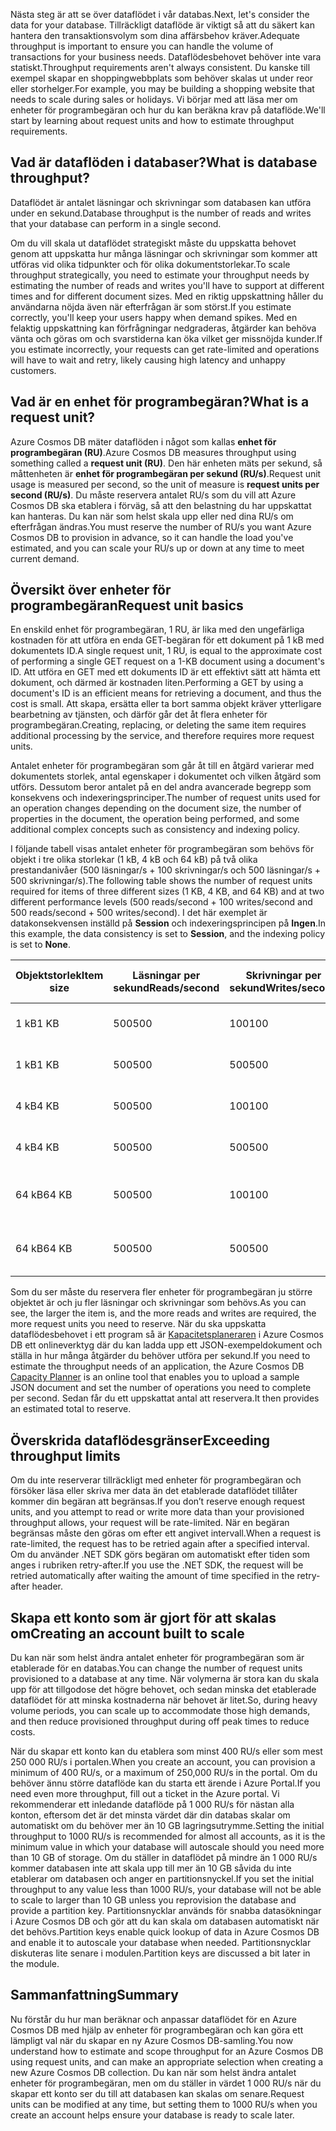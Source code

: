 <span data-ttu-id="f9b09-101">Nästa steg är att se över dataflödet i vår databas.</span><span class="sxs-lookup"><span data-stu-id="f9b09-101">Next, let's consider the data for your database.</span></span> <span data-ttu-id="f9b09-102">Tillräckligt dataflöde är viktigt så att du säkert kan hantera den transaktionsvolym som dina affärsbehov kräver.</span><span class="sxs-lookup"><span data-stu-id="f9b09-102">Adequate throughput is important to ensure you can handle the volume of transactions for your business needs.</span></span> <span data-ttu-id="f9b09-103">Dataflödesbehovet behöver inte vara statiskt.</span><span class="sxs-lookup"><span data-stu-id="f9b09-103">Throughput requirements aren't always consistent.</span></span> <span data-ttu-id="f9b09-104">Du kanske till exempel skapar en shoppingwebbplats som behöver skalas ut under reor eller storhelger.</span><span class="sxs-lookup"><span data-stu-id="f9b09-104">For example, you may be building a shopping website that needs to scale during sales or holidays.</span></span> <span data-ttu-id="f9b09-105">Vi börjar med att läsa mer om enheter för programbegäran och hur du kan beräkna krav på dataflöde.</span><span class="sxs-lookup"><span data-stu-id="f9b09-105">We'll start by learning about request units and how to estimate throughput requirements.</span></span>

## <a name="what-is-database-throughput"></a><span data-ttu-id="f9b09-106">Vad är dataflöden i databaser?</span><span class="sxs-lookup"><span data-stu-id="f9b09-106">What is database throughput?</span></span> 

<span data-ttu-id="f9b09-107">Dataflödet är antalet läsningar och skrivningar som databasen kan utföra under en sekund.</span><span class="sxs-lookup"><span data-stu-id="f9b09-107">Database throughput is the number of reads and writes that your database can perform in a single second.</span></span>

<span data-ttu-id="f9b09-108">Om du vill skala ut dataflödet strategiskt måste du uppskatta behovet genom att uppskatta hur många läsningar och skrivningar som kommer att utföras vid olika tidpunkter och för olika dokumentstorlekar.</span><span class="sxs-lookup"><span data-stu-id="f9b09-108">To scale throughput strategically, you need to estimate your throughput needs by estimating the number of reads and writes you'll have to support at different times and for different document sizes.</span></span> <span data-ttu-id="f9b09-109">Med en riktig uppskattning håller du användarna nöjda även när efterfrågan är som störst.</span><span class="sxs-lookup"><span data-stu-id="f9b09-109">If you estimate correctly, you'll keep your users happy when demand spikes.</span></span> <span data-ttu-id="f9b09-110">Med en felaktig uppskattning kan förfrågningar nedgraderas, åtgärder kan behöva vänta och göras om och svarstiderna kan öka vilket ger missnöjda kunder.</span><span class="sxs-lookup"><span data-stu-id="f9b09-110">If you estimate incorrectly, your requests can get rate-limited and operations will have to wait and retry, likely causing high latency and unhappy customers.</span></span>

## <a name="what-is-a-request-unit"></a><span data-ttu-id="f9b09-111">Vad är en enhet för programbegäran?</span><span class="sxs-lookup"><span data-stu-id="f9b09-111">What is a request unit?</span></span>

<span data-ttu-id="f9b09-112">Azure Cosmos DB mäter dataflöden i något som kallas **enhet för programbegäran (RU)**.</span><span class="sxs-lookup"><span data-stu-id="f9b09-112">Azure Cosmos DB measures throughput using something called a **request unit (RU)**.</span></span> <span data-ttu-id="f9b09-113">Den här enheten mäts per sekund, så måttenheten är **enhet för programbegäran per sekund (RU/s)**.</span><span class="sxs-lookup"><span data-stu-id="f9b09-113">Request unit usage is measured per second, so the unit of measure is **request units per second (RU/s)**.</span></span> <span data-ttu-id="f9b09-114">Du måste reservera antalet RU/s som du vill att Azure Cosmos DB ska etablera i förväg, så att den belastning du har uppskattat kan hanteras. Du kan när som helst skala upp eller ned dina RU/s om efterfrågan ändras.</span><span class="sxs-lookup"><span data-stu-id="f9b09-114">You must reserve the number of RU/s you want Azure Cosmos DB to provision in advance, so it can handle the load you've estimated, and you can scale your RU/s up or down at any time to meet current demand.</span></span>

## <a name="request-unit-basics"></a><span data-ttu-id="f9b09-115">Översikt över enheter för programbegäran</span><span class="sxs-lookup"><span data-stu-id="f9b09-115">Request unit basics</span></span>

<span data-ttu-id="f9b09-116">En enskild enhet för programbegäran, 1 RU, är lika med den ungefärliga kostnaden för att utföra en enda GET-begäran för ett dokument på 1 kB med dokumentets ID.</span><span class="sxs-lookup"><span data-stu-id="f9b09-116">A single request unit, 1 RU, is equal to the approximate cost of performing a single GET request on a 1-KB document using a document's ID.</span></span> <span data-ttu-id="f9b09-117">Att utföra en GET med ett dokuments ID är ett effektivt sätt att hämta ett dokument, och därmed är kostnaden liten.</span><span class="sxs-lookup"><span data-stu-id="f9b09-117">Performing a GET by using a document's ID is an efficient means for retrieving a document, and thus the cost is small.</span></span> <span data-ttu-id="f9b09-118">Att skapa, ersätta eller ta bort samma objekt kräver ytterligare bearbetning av tjänsten, och därför går det åt flera enheter för programbegäran.</span><span class="sxs-lookup"><span data-stu-id="f9b09-118">Creating, replacing, or deleting the same item requires additional processing by the service, and therefore requires more request units.</span></span>

<span data-ttu-id="f9b09-119">Antalet enheter för programbegäran som går åt till en åtgärd varierar med dokumentets storlek, antal egenskaper i dokumentet och vilken åtgärd som utförs. Dessutom beror antalet på en del andra avancerade begrepp som konsekvens och indexeringsprinciper.</span><span class="sxs-lookup"><span data-stu-id="f9b09-119">The number of request units used for an operation changes depending on the document size, the number of properties in the document, the operation being performed, and some additional complex concepts such as consistency and indexing policy.</span></span>

<span data-ttu-id="f9b09-120">I följande tabell visas antalet enheter för programbegäran som behövs för objekt i tre olika storlekar (1 kB, 4 kB och 64 kB) på två olika prestandanivåer (500 läsningar/s + 100 skrivningar/s och 500 läsningar/s + 500 skrivningar/s).</span><span class="sxs-lookup"><span data-stu-id="f9b09-120">The following table shows the number of request units required for items of three different sizes (1 KB, 4 KB, and 64 KB) and at two different performance levels (500 reads/second + 100 writes/second and 500 reads/second + 500 writes/second).</span></span> <span data-ttu-id="f9b09-121">I det här exemplet är datakonsekvensen inställd på **Session** och indexeringsprincipen på **Ingen**.</span><span class="sxs-lookup"><span data-stu-id="f9b09-121">In this example, the data consistency is set to **Session**, and the indexing policy is set to **None**.</span></span>

| <span data-ttu-id="f9b09-122">Objektstorlek</span><span class="sxs-lookup"><span data-stu-id="f9b09-122">Item size</span></span> | <span data-ttu-id="f9b09-123">Läsningar per sekund</span><span class="sxs-lookup"><span data-stu-id="f9b09-123">Reads/second</span></span> | <span data-ttu-id="f9b09-124">Skrivningar per sekund</span><span class="sxs-lookup"><span data-stu-id="f9b09-124">Writes/second</span></span> | <span data-ttu-id="f9b09-125">Enheter för programbegäran</span><span class="sxs-lookup"><span data-stu-id="f9b09-125">Request units</span></span>
| --- | --- | --- | --- |
| <span data-ttu-id="f9b09-126">1 kB</span><span class="sxs-lookup"><span data-stu-id="f9b09-126">1 KB</span></span> | <span data-ttu-id="f9b09-127">500</span><span class="sxs-lookup"><span data-stu-id="f9b09-127">500</span></span> | <span data-ttu-id="f9b09-128">100</span><span class="sxs-lookup"><span data-stu-id="f9b09-128">100</span></span> | <span data-ttu-id="f9b09-129">(500 \* 1) + (100 \* 5) = 1 000 RU/s</span><span class="sxs-lookup"><span data-stu-id="f9b09-129">(500 \* 1) + (100 \* 5) = 1,000 RU/s</span></span>
| <span data-ttu-id="f9b09-130">1 kB</span><span class="sxs-lookup"><span data-stu-id="f9b09-130">1 KB</span></span> | <span data-ttu-id="f9b09-131">500</span><span class="sxs-lookup"><span data-stu-id="f9b09-131">500</span></span> | <span data-ttu-id="f9b09-132">500</span><span class="sxs-lookup"><span data-stu-id="f9b09-132">500</span></span> | <span data-ttu-id="f9b09-133">(500 \* 1) + (500 \* 5) = 3 000 RU/s</span><span class="sxs-lookup"><span data-stu-id="f9b09-133">(500 \* 1) + (500 \* 5) = 3,000 RU/s</span></span>
| <span data-ttu-id="f9b09-134">4 kB</span><span class="sxs-lookup"><span data-stu-id="f9b09-134">4 KB</span></span> | <span data-ttu-id="f9b09-135">500</span><span class="sxs-lookup"><span data-stu-id="f9b09-135">500</span></span> | <span data-ttu-id="f9b09-136">100</span><span class="sxs-lookup"><span data-stu-id="f9b09-136">100</span></span> | <span data-ttu-id="f9b09-137">(500 \* 1,3) + (100 \* 7) = 1 350 RU/s</span><span class="sxs-lookup"><span data-stu-id="f9b09-137">(500 \* 1.3) + (100 \* 7) = 1,350 RU/s</span></span>
| <span data-ttu-id="f9b09-138">4 kB</span><span class="sxs-lookup"><span data-stu-id="f9b09-138">4 KB</span></span> | <span data-ttu-id="f9b09-139">500</span><span class="sxs-lookup"><span data-stu-id="f9b09-139">500</span></span> | <span data-ttu-id="f9b09-140">500</span><span class="sxs-lookup"><span data-stu-id="f9b09-140">500</span></span> | <span data-ttu-id="f9b09-141">(500 \* 1,3) + (500 \* 7) = 4 150 RU/s</span><span class="sxs-lookup"><span data-stu-id="f9b09-141">(500 \* 1.3) + (500 \* 7) = 4,150 RU/s</span></span>
| <span data-ttu-id="f9b09-142">64 kB</span><span class="sxs-lookup"><span data-stu-id="f9b09-142">64 KB</span></span> | <span data-ttu-id="f9b09-143">500</span><span class="sxs-lookup"><span data-stu-id="f9b09-143">500</span></span> | <span data-ttu-id="f9b09-144">100</span><span class="sxs-lookup"><span data-stu-id="f9b09-144">100</span></span> | <span data-ttu-id="f9b09-145">(500 \* 10) + (100 \* 48) = 9 800 RU/s</span><span class="sxs-lookup"><span data-stu-id="f9b09-145">(500 \* 10) + (100 \* 48) = 9,800 RU/s</span></span>
| <span data-ttu-id="f9b09-146">64 kB</span><span class="sxs-lookup"><span data-stu-id="f9b09-146">64 KB</span></span> | <span data-ttu-id="f9b09-147">500</span><span class="sxs-lookup"><span data-stu-id="f9b09-147">500</span></span> | <span data-ttu-id="f9b09-148">500</span><span class="sxs-lookup"><span data-stu-id="f9b09-148">500</span></span> | <span data-ttu-id="f9b09-149">(500 \* 10) + (500 \* 48) = 29 000 RU/s</span><span class="sxs-lookup"><span data-stu-id="f9b09-149">(500 \* 10) + (500 \* 48) = 29,000 RU/s</span></span>
 
<span data-ttu-id="f9b09-150">Som du ser måste du reservera fler enheter för programbegäran ju större objektet är och ju fler läsningar och skrivningar som behövs.</span><span class="sxs-lookup"><span data-stu-id="f9b09-150">As you can see, the larger the item is, and the more reads and writes are required, the more request units you need to reserve.</span></span> <span data-ttu-id="f9b09-151">När du ska uppskatta dataflödesbehovet i ett program så är [Kapacitetsplaneraren](https://www.documentdb.com/capacityplanner) i Azure Cosmos DB ett onlineverktyg där du kan ladda upp ett JSON-exempeldokument och ställa in hur många åtgärder du behöver utföra per sekund.</span><span class="sxs-lookup"><span data-stu-id="f9b09-151">If you need to estimate the throughput needs of an application, the Azure Cosmos DB [Capacity Planner](https://www.documentdb.com/capacityplanner) is an online tool that enables you to upload a sample JSON document and set the number of operations you need to complete per second.</span></span> <span data-ttu-id="f9b09-152">Sedan får du ett uppskattat antal att reservera.</span><span class="sxs-lookup"><span data-stu-id="f9b09-152">It then provides an estimated total to reserve.</span></span>

## <a name="exceeding-throughput-limits"></a><span data-ttu-id="f9b09-153">Överskrida dataflödesgränser</span><span class="sxs-lookup"><span data-stu-id="f9b09-153">Exceeding throughput limits</span></span>

<span data-ttu-id="f9b09-154">Om du inte reserverar tillräckligt med enheter för programbegäran och försöker läsa eller skriva mer data än det etablerade dataflödet tillåter kommer din begäran att begränsas.</span><span class="sxs-lookup"><span data-stu-id="f9b09-154">If you don’t reserve enough request units, and you attempt to read or write more data than your provisioned throughput allows, your request will be rate-limited.</span></span> <span data-ttu-id="f9b09-155">När en begäran begränsas måste den göras om efter ett angivet intervall.</span><span class="sxs-lookup"><span data-stu-id="f9b09-155">When a request is rate-limited, the request has to be retried again after a specified interval.</span></span> <span data-ttu-id="f9b09-156">Om du använder .NET SDK görs begäran om automatiskt efter tiden som anges i rubriken retry-after.</span><span class="sxs-lookup"><span data-stu-id="f9b09-156">If you use the .NET SDK, the request will be retried automatically after waiting the amount of time specified in the retry-after header.</span></span>

## <a name="creating-an-account-built-to-scale"></a><span data-ttu-id="f9b09-157">Skapa ett konto som är gjort för att skalas om</span><span class="sxs-lookup"><span data-stu-id="f9b09-157">Creating an account built to scale</span></span>

<span data-ttu-id="f9b09-158">Du kan när som helst ändra antalet enheter för programbegäran som är etablerade för en databas.</span><span class="sxs-lookup"><span data-stu-id="f9b09-158">You can change the number of request units provisioned to a database at any time.</span></span> <span data-ttu-id="f9b09-159">När volymerna är stora kan du skala upp för att tillgodose det högre behovet, och sedan minska det etablerade dataflödet för att minska kostnaderna när behovet är litet.</span><span class="sxs-lookup"><span data-stu-id="f9b09-159">So, during heavy volume periods, you can scale up to accommodate those high demands, and then reduce provisioned throughput during off peak times to reduce costs.</span></span>

<span data-ttu-id="f9b09-160">När du skapar ett konto kan du etablera som minst 400 RU/s eller som mest 250 000 RU/s i portalen.</span><span class="sxs-lookup"><span data-stu-id="f9b09-160">When you create an account, you can provision a minimum of 400 RU/s, or a maximum of 250,000 RU/s in the portal.</span></span> <span data-ttu-id="f9b09-161">Om du behöver ännu större dataflöde kan du starta ett ärende i Azure Portal.</span><span class="sxs-lookup"><span data-stu-id="f9b09-161">If you need even more throughput, fill out a ticket in the Azure portal.</span></span> <span data-ttu-id="f9b09-162">Vi rekommenderar ett inledande dataflöde på 1 000 RU/s för nästan alla konton, eftersom det är det minsta värdet där din databas skalar om automatiskt om du behöver mer än 10 GB lagringsutrymme.</span><span class="sxs-lookup"><span data-stu-id="f9b09-162">Setting the initial throughput to 1000 RU/s is recommended for almost all accounts, as it is the minimum value in which your database will autoscale should you need more than 10 GB of storage.</span></span> <span data-ttu-id="f9b09-163">Om du ställer in dataflödet på mindre än 1 000 RU/s kommer databasen inte att skala upp till mer än 10 GB såvida du inte etablerar om databasen och anger en partitionsnyckel.</span><span class="sxs-lookup"><span data-stu-id="f9b09-163">If you set the initial throughput to any value less than 1000 RU/s, your database will not be able to scale to larger than 10 GB unless you reprovision the database and provide a partition key.</span></span> <span data-ttu-id="f9b09-164">Partitionsnycklar används för snabba datasökningar i Azure Cosmos DB och gör att du kan skala om databasen automatiskt när det behövs.</span><span class="sxs-lookup"><span data-stu-id="f9b09-164">Partition keys enable quick lookup of data in Azure Cosmos DB and enable it to autoscale your database when needed.</span></span> <span data-ttu-id="f9b09-165">Partitionsnycklar diskuteras lite senare i modulen.</span><span class="sxs-lookup"><span data-stu-id="f9b09-165">Partition keys are discussed a bit later in the module.</span></span>

## <a name="summary"></a><span data-ttu-id="f9b09-166">Sammanfattning</span><span class="sxs-lookup"><span data-stu-id="f9b09-166">Summary</span></span>

<span data-ttu-id="f9b09-167">Nu förstår du hur man beräknar och anpassar dataflödet för en Azure Cosmos DB med hjälp av enheter för programbegäran och kan göra ett lämpligt val när du skapar en ny Azure Cosmos DB-samling.</span><span class="sxs-lookup"><span data-stu-id="f9b09-167">You now understand how to estimate and scope throughput for an Azure Cosmos DB using request units, and can make an appropriate selection when creating a new Azure Cosmos DB collection.</span></span> <span data-ttu-id="f9b09-168">Du kan när som helst ändra antalet enheter för programbegäran, men om du ställer in värdet 1 000 RU/s när du skapar ett konto ser du till att databasen kan skalas om senare.</span><span class="sxs-lookup"><span data-stu-id="f9b09-168">Request units can be modified at any time, but setting them to 1000 RU/s when you create an account helps ensure your database is ready to scale later.</span></span>